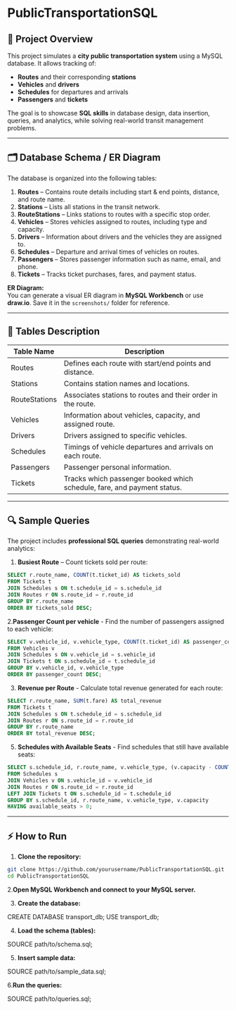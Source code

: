 # PublicTransportationSQL

## 🚆 Project Overview

This project simulates a **city public transportation system** using a MySQL database. It allows tracking of:  

- **Routes** and their corresponding **stations**  
- **Vehicles** and **drivers**  
- **Schedules** for departures and arrivals  
- **Passengers** and **tickets**  

The goal is to showcase **SQL skills** in database design, data insertion, queries, and analytics, while solving real-world transit management problems.  

---

## 🗂 Database Schema / ER Diagram

The database is organized into the following tables:

1. **Routes** – Contains route details including start & end points, distance, and route name.  
2. **Stations** – Lists all stations in the transit network.  
3. **RouteStations** – Links stations to routes with a specific stop order.  
4. **Vehicles** – Stores vehicles assigned to routes, including type and capacity.  
5. **Drivers** – Information about drivers and the vehicles they are assigned to.  
6. **Schedules** – Departure and arrival times of vehicles on routes.  
7. **Passengers** – Stores passenger information such as name, email, and phone.  
8. **Tickets** – Tracks ticket purchases, fares, and payment status.  

**ER Diagram:**  
You can generate a visual ER diagram in **MySQL Workbench** or use **draw.io**. Save it in the `screenshots/` folder for reference.  

---

## 📝 Tables Description

| Table Name       | Description                                                                 |
|-----------------|-----------------------------------------------------------------------------|
| Routes           | Defines each route with start/end points and distance.                     |
| Stations         | Contains station names and locations.                                      |
| RouteStations    | Associates stations to routes and their order in the route.                |
| Vehicles         | Information about vehicles, capacity, and assigned route.                  |
| Drivers          | Drivers assigned to specific vehicles.                                      |
| Schedules        | Timings of vehicle departures and arrivals on each route.                 |
| Passengers       | Passenger personal information.                                            |
| Tickets          | Tracks which passenger booked which schedule, fare, and payment status.   |

---

## 🔍 Sample Queries

The project includes **professional SQL queries** demonstrating real-world analytics:

1. **Busiest Route** – Count tickets sold per route:

```sql
SELECT r.route_name, COUNT(t.ticket_id) AS tickets_sold
FROM Tickets t
JOIN Schedules s ON t.schedule_id = s.schedule_id
JOIN Routes r ON s.route_id = r.route_id
GROUP BY r.route_name
ORDER BY tickets_sold DESC;

```
2.**Passenger Count per vehicle** -  Find the number of passengers assigned to each vehicle:
```sql
SELECT v.vehicle_id, v.vehicle_type, COUNT(t.ticket_id) AS passenger_count
FROM Vehicles v
JOIN Schedules s ON v.vehicle_id = s.vehicle_id
JOIN Tickets t ON s.schedule_id = t.schedule_id
GROUP BY v.vehicle_id, v.vehicle_type
ORDER BY passenger_count DESC;
```

3. **Revenue per Route** - Calculate total revenue generated for each route:
```sql
SELECT r.route_name, SUM(t.fare) AS total_revenue
FROM Tickets t
JOIN Schedules s ON t.schedule_id = s.schedule_id
JOIN Routes r ON s.route_id = r.route_id
GROUP BY r.route_name
ORDER BY total_revenue DESC;
```
5. **Schedules with Available Seats** - Find schedules that still have available seats:
```sql
SELECT s.schedule_id, r.route_name, v.vehicle_type, (v.capacity - COUNT(t.ticket_id)) AS available_seats
FROM Schedules s
JOIN Vehicles v ON s.vehicle_id = v.vehicle_id
JOIN Routes r ON s.route_id = r.route_id
LEFT JOIN Tickets t ON s.schedule_id = t.schedule_id
GROUP BY s.schedule_id, r.route_name, v.vehicle_type, v.capacity
HAVING available_seats > 0;
```
---

## ⚡ How to Run

1. **Clone the repository:**

```bash
git clone https://github.com/yourusername/PublicTransportationSQL.git
cd PublicTransportationSQL
```
2.**Open MySQL Workbench and connect to your MySQL server.**

3. **Create the database:**

CREATE DATABASE transport_db;
USE transport_db;

4. **Load the schema (tables):**

SOURCE path/to/schema.sql;

5. **Insert sample data:**

SOURCE path/to/sample_data.sql;

6.**Run the queries:**

SOURCE path/to/queries.sql;
